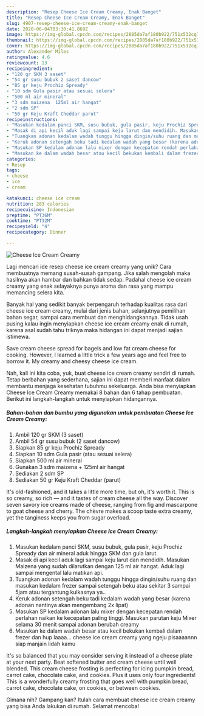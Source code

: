 ```yaml
---
description: "Resep Cheese Ice Cream Creamy, Enak Banget"
title: "Resep Cheese Ice Cream Creamy, Enak Banget"
slug: 4907-resep-cheese-ice-cream-creamy-enak-banget
date: 2020-06-04T03:30:41.869Z
image: https://img-global.cpcdn.com/recipes/2885da7af180b922/751x532cq70/cheese-ice-cream-creamy-foto-resep-utama.jpg
thumbnail: https://img-global.cpcdn.com/recipes/2885da7af180b922/751x532cq70/cheese-ice-cream-creamy-foto-resep-utama.jpg
cover: https://img-global.cpcdn.com/recipes/2885da7af180b922/751x532cq70/cheese-ice-cream-creamy-foto-resep-utama.jpg
author: Alexander Miles
ratingvalue: 4.6
reviewcount: 13
recipeingredient:
- "120 gr SKM 3 saset"
- "54 gr susu bubuk 2 saset dancow"
- "85 gr keju Prochiz Spready"
- "10 sdm Gula pasir atau sesuai selera"
- "500 ml air mineral"
- "3 sdm maizena  125ml air hangat"
- "2 sdm SP"
- "50 gr Keju Kraft Cheddar parut"
recipeinstructions:
- "Masukan kedalam panci SKM, susu bubuk, gula pasir, keju Prochiz Spready dan air mineral aduk hingga SKM dan gula larut."
- "Masak di api kecil aduk lagi sampai keju larut dan mendidih. Masukan Maizena yang sudah dilarutkan dengan 125 ml air hangat. Aduk lagi sampai mengental lalu matikan api."
- "Tuangkan adonan kedalam wadah tunggu hingga dingin/suhu ruang dan masukan kedalam frezer sampai setengah beku atau sekitar 3 sampai 5jam atau tergantung kulkasnya ya.."
- "Keruk adonan setengah beku tadi kedalam wadah yang besar (karena adonan nantinya akan mengembang 2x lipat)"
- "Masukan SP kedalam adonan lalu mixer dengan kecepatan rendah perlahan naikan ke kecepatan paling tinggi. Masukan parutan keju Mixer selama 30 menit sampai adonan berubah creamy"
- "Masukan ke dalam wadah besar atau kecil bekukan kembali dalam frezer dan hup laaaa... cheese ice cream creamy yang ngeju pisaaaannn siap manjain lidah kamu"
categories:
- Resep
tags:
- cheese
- ice
- cream

katakunci: cheese ice cream 
nutrition: 283 calories
recipecuisine: Indonesian
preptime: "PT36M"
cooktime: "PT32M"
recipeyield: "4"
recipecategory: Dinner

---
```



![Cheese Ice Cream Creamy](https://img-global.cpcdn.com/recipes/2885da7af180b922/751x532cq70/cheese-ice-cream-creamy-foto-resep-utama.jpg)

Lagi mencari ide resep cheese ice cream creamy yang unik? Cara membuatnya memang susah-susah gampang. Jika salah mengolah maka hasilnya akan hambar dan bahkan tidak sedap. Padahal cheese ice cream creamy yang enak selayaknya punya aroma dan rasa yang mampu memancing selera kita.

Banyak hal yang sedikit banyak berpengaruh terhadap kualitas rasa dari cheese ice cream creamy, mulai dari jenis bahan, selanjutnya pemilihan bahan segar, sampai cara membuat dan menghidangkannya. Tidak usah pusing kalau ingin menyiapkan cheese ice cream creamy enak di rumah, karena asal sudah tahu triknya maka hidangan ini dapat menjadi sajian istimewa.

Save cream cheese spread for bagels and low fat cream cheese for cooking. However, I learned a little trick a few years ago and feel free to borrow it. My creamy and cheesy cheese ice cream.


Nah, kali ini kita coba, yuk, buat cheese ice cream creamy sendiri di rumah. Tetap berbahan yang sederhana, sajian ini dapat memberi manfaat dalam membantu menjaga kesehatan tubuhmu sekeluarga. Anda bisa menyiapkan Cheese Ice Cream Creamy memakai 8 bahan dan 6 tahap pembuatan. Berikut ini langkah-langkah untuk menyiapkan hidangannya.

<!--inarticleads1-->

##### Bahan-bahan dan bumbu yang digunakan untuk pembuatan Cheese Ice Cream Creamy:

1. Ambil 120 gr SKM (3 saset)
1. Ambil 54 gr susu bubuk (2 saset dancow)
1. Siapkan 85 gr keju Prochiz Spready
1. Siapkan 10 sdm Gula pasir (atau sesuai selera)
1. Siapkan 500 ml air mineral
1. Gunakan 3 sdm maizena + 125ml air hangat
1. Sediakan 2 sdm SP
1. Sediakan 50 gr Keju Kraft Cheddar (parut)


It&#39;s old-fashioned, and it takes a little more time, but oh, it&#39;s worth it. This is so creamy, so rich — and it tastes of cream cheese all the way. Discover seven savory ice creams made of cheese, ranging from fig and mascarpone to goat cheese and cherry. The chèvre makes a scoop taste extra creamy, yet the tanginess keeps you from sugar overload. 

<!--inarticleads2-->

##### Langkah-langkah menyiapkan Cheese Ice Cream Creamy:

1. Masukan kedalam panci SKM, susu bubuk, gula pasir, keju Prochiz Spready dan air mineral aduk hingga SKM dan gula larut.
1. Masak di api kecil aduk lagi sampai keju larut dan mendidih. Masukan Maizena yang sudah dilarutkan dengan 125 ml air hangat. Aduk lagi sampai mengental lalu matikan api.
1. Tuangkan adonan kedalam wadah tunggu hingga dingin/suhu ruang dan masukan kedalam frezer sampai setengah beku atau sekitar 3 sampai 5jam atau tergantung kulkasnya ya..
1. Keruk adonan setengah beku tadi kedalam wadah yang besar (karena adonan nantinya akan mengembang 2x lipat)
1. Masukan SP kedalam adonan lalu mixer dengan kecepatan rendah perlahan naikan ke kecepatan paling tinggi. Masukan parutan keju Mixer selama 30 menit sampai adonan berubah creamy
1. Masukan ke dalam wadah besar atau kecil bekukan kembali dalam frezer dan hup laaaa... cheese ice cream creamy yang ngeju pisaaaannn siap manjain lidah kamu


It&#39;s so balanced that you may consider serving it instead of a cheese plate at your next party. Beat softened butter and cream cheese until well blended. This cream cheese frosting is perfecting for icing pumpkin bread, carrot cake, chocolate cake, and cookies. Plus it uses only four ingredients! This is a wonderfully creamy frosting that goes well with pumpkin bread, carrot cake, chocolate cake, on cookies, or between cookies. 

Gimana nih? Gampang kan? Itulah cara membuat cheese ice cream creamy yang bisa Anda lakukan di rumah. Selamat mencoba!
